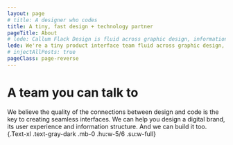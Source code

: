 ```yaml
---
layout: page
# title: A designer who codes
title: A tiny, fast design + technology partner
pageTitle: About
# lede: Callum Flack Design is fluid across graphic design, information design and frontend development. Because the quality of the connections crystalises the quality of the whole.
lede: We're a tiny product interface team fluid across graphic design, user interface design, frontend development and backend management. Everything you need to create beautifully designed hypertext products, but without the overhead.
# injectAllPosts: true
pageClass: page-reverse
---
```


<PageAboutServices></PageAboutServices>

<div class="Block-t"></div>

# A team you can talk to

We believe the quality of the connections between design and code is the key to creating seamless interfaces. We can help you design a digital brand, its user experience and information structure. And we can build it too. {.Text-xl .text-gray-dark .mb-0 .hu:w-5/6 .su:w-full}

<!-- The difference isn't obvious until it is. -->

<PageAboutTeam></PageAboutTeam>

<!-- # Win-win collaborations -->

<!-- No tools, skills or experience matter without good project definition and mutual understanding. A collaborative relationship based on dialogue and optimism is the cheapest and most effective method of obtaining this. This also helps define bigger possibilities and better constraints to work with, and anticipates problems ahead of time during the project. -->

<!-- # Location -->

<!-- Based in [tropical Cairns, Australia](https://www.instagram.com/p/BXbsNdrAt-v), Callum works with local, interstate and international clients. He plugs into product teams, agencies or work one-to-one with business owners. He enjoys travelling to meet in person and is always available for a video call. -->

<script>
import PageAboutServices from "../src/components/PageAboutServices";
import PageAboutTeam from "../src/components/PageAboutTeam";
export default {
  components: {
    PageAboutServices,
    PageAboutTeam,
  }
}
</script>
